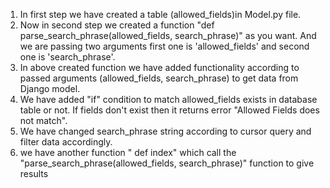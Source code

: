 1. In first step we have created a table (allowed_fields)in Model.py file.
2. Now in second step we created a function "def parse_search_phrase(allowed_fields, search_phrase)" as you want. And we are passing two arguments first one is 'allowed_fields' and second one is 'search_phrase'.
3. In above created function we have added functionality according to passed arguments (allowed_fields, search_phrase) to get data from Django model.
4. We have added "if" condition to match allowed_fields exists in database table or not. If fields don't exist then it returns error "Allowed Fields does not match".
5. We have changed search_phrase string according to cursor query and filter data accordingly.
6. we have another function " def index" which call the "parse_search_phrase(allowed_fields, search_phrase)" function to give results
